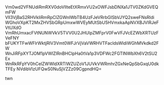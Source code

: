 Vm0wd2VFNUdiRmRXV0doVllteEtXRmxVU2xOWFJsbDNXa1JTV0ZKdGVEQmFW
Vll3VjBaS2RHVkliRmRpClZGWnlWbTB4UzFJeVRrbGlSbVJYQ2sweFNsRldi
WGhoVXpKT2MxZHVSbGRpUmxwWVEyMUtSbU5HVmxkaApNVXBJVlRJeFVtUXdO
VmRhUmxacFVtNUNWVkV5TVV0U2JHUlpZMFprV0FwVFJVcEZWbXRTUzFVeFNY
bFUKYTFwWFlrWktjRlV3Vmt0WFJrVjVaVWRHVTFacldsWldiWGhMVkdkd2FW
WnJiRFpXYTJOM1pVWlZlRnBHClpHa0tVa1p3VDFWc2FGTlNWbXh6V2tSU2Ex
WnRkRFpYV0hCelZWWldXRTlWZUZoV1JUVkVWRmhrZGxNeQpSbGxqU0dkTFEy
NVdibVIzUFQwS0NuSjVZZz09CgpndHQ=

twn